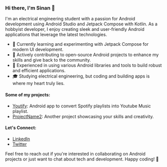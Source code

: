 ### Hi there, I'm Sinan 👋

I'm an electrical engineering student with a passion for Android development using Android Studio and Jetpack Compose with Kotlin. As a hobbyist developer, I enjoy creating sleek and user-friendly Android applications that leverage the latest technologies.

- 🌱 Currently learning and experimenting with Jetpack Compose for modern UI development.
- 💼 Actively contributing to open-source Android projects to enhance my skills and give back to the community.
- 🔧 Experienced in using various Android libraries and tools to build robust and efficient applications.
- 🎓 Studying electrical engineering, but coding and building apps is where my heart truly lies.

#### Some of my projects:

- [Youtify](https://github.com/sinan-q/Spotify2YT): Android app to convert Spotify playlists into Youtube Music playlist.
- [ProjectName2](link-to-project2): Another project showcasing your skills and creativity.

#### Let's Connect:

- [LinkedIn](https://www.linkedin.com/in/sinan-muhammed-p)
- [Twitter](https://twitter.com/si_n_an_q)
  
Feel free to reach out if you're interested in collaborating on Android projects or just want to chat about tech and development. Happy coding! 🚀


<!---
sinan-q/sinan-q is a ✨ special ✨ repository because its `README.md` (this file) appears on your GitHub profile.
You can click the Preview link to take a look at your changes.
--->
